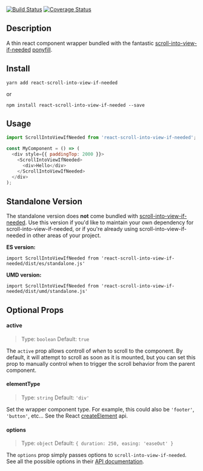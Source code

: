 [![Build Status](https://travis-ci.org/icd2k3/react-scroll-into-view-if-needed.svg?branch=master)](https://travis-ci.org/icd2k3/react-scroll-into-view-if-needed)
[![Coverage Status](https://coveralls.io/repos/github/icd2k3/react-scroll-into-view-if-needed/badge.svg)](https://coveralls.io/github/icd2k3/react-scroll-into-view-if-needed)

## Description

A thin react component wrapper bundled with the fantastic [scroll-into-view-if-needed](https://www.npmjs.com/package/scroll-into-view-if-needed) [ponyfill](https://ponyfill.com).

## Install

`yarn add react-scroll-into-view-if-needed`

or

`npm install react-scroll-into-view-if-needed --save`

## Usage

```js
import ScrollIntoViewIfNeeded from 'react-scroll-into-view-if-needed';

const MyComponent = () => (
  <div style={{ paddingTop: 2000 }}>
    <ScrollIntoViewIfNeeded>
      <div>Hello</div>
    </ScrollIntoViewIfNeeded>
  </div>
);
```

## Standalone Version

The standalone version does **not** come bundled with [scroll-into-view-if-needed](https://www.npmjs.com/package/scroll-into-view-if-needed). Use this version if you'd like to maintain your own dependency for scroll-into-view-if-needed, or if you're already using scroll-into-view-if-needed in other areas of your project.

**ES version:**

`import ScrollIntoViewIfNeeded from 'react-scroll-into-view-if-needed/dist/es/standalone.js'`

**UMD version:**

`import ScrollIntoViewIfNeeded from 'react-scroll-into-view-if-needed/dist/umd/standalone.js'`

## Optional Props

#### active
> Type: `boolean`
> Default: `true`

The `active` prop allows controll of _when_ to scroll to the component. By default, it will attempt to scroll as soon as it is mounted, but you can set this prop to manually control when to trigger the scroll behavior from the parent component.

#### elementType
> Type: `string`
> Default: `'div'`

Set the wrapper component type. For example, this could also be `'footer'`, `'button'`, etc...  See the React [createElement](https://reactjs.org/docs/react-api.html#createelement) api.

#### options
> Type: `object`
> Default: `{ duration: 250, easing: 'easeOut' }`

The `options` prop simply passes options to `scroll-into-view-if-needed`. See all the possible options in their [API documentation](https://www.npmjs.com/package/scroll-into-view-if-needed#api).


